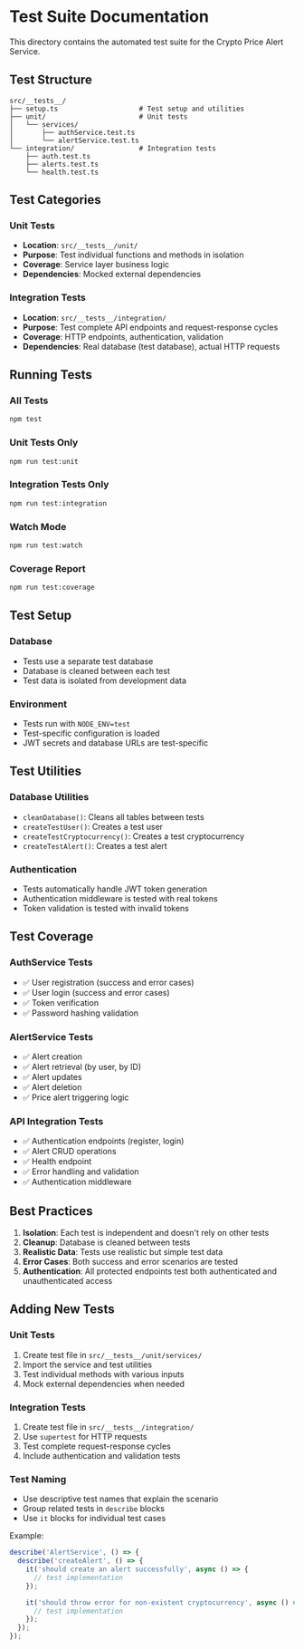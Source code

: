 # Test Suite Documentation

This directory contains the automated test suite for the Crypto Price Alert Service.

## Test Structure

```
src/__tests__/
├── setup.ts                    # Test setup and utilities
├── unit/                       # Unit tests
│   └── services/
│       ├── authService.test.ts
│       └── alertService.test.ts
└── integration/                # Integration tests
    ├── auth.test.ts
    ├── alerts.test.ts
    └── health.test.ts
```

## Test Categories

### Unit Tests
- **Location**: `src/__tests__/unit/`
- **Purpose**: Test individual functions and methods in isolation
- **Coverage**: Service layer business logic
- **Dependencies**: Mocked external dependencies

### Integration Tests
- **Location**: `src/__tests__/integration/`
- **Purpose**: Test complete API endpoints and request-response cycles
- **Coverage**: HTTP endpoints, authentication, validation
- **Dependencies**: Real database (test database), actual HTTP requests

## Running Tests

### All Tests
```bash
npm test
```

### Unit Tests Only
```bash
npm run test:unit
```

### Integration Tests Only
```bash
npm run test:integration
```

### Watch Mode
```bash
npm run test:watch
```

### Coverage Report
```bash
npm run test:coverage
```

## Test Setup

### Database
- Tests use a separate test database
- Database is cleaned between each test
- Test data is isolated from development data

### Environment
- Tests run with `NODE_ENV=test`
- Test-specific configuration is loaded
- JWT secrets and database URLs are test-specific

## Test Utilities

### Database Utilities
- `cleanDatabase()`: Cleans all tables between tests
- `createTestUser()`: Creates a test user
- `createTestCryptocurrency()`: Creates a test cryptocurrency
- `createTestAlert()`: Creates a test alert

### Authentication
- Tests automatically handle JWT token generation
- Authentication middleware is tested with real tokens
- Token validation is tested with invalid tokens

## Test Coverage

### AuthService Tests
- ✅ User registration (success and error cases)
- ✅ User login (success and error cases)
- ✅ Token verification
- ✅ Password hashing validation

### AlertService Tests
- ✅ Alert creation
- ✅ Alert retrieval (by user, by ID)
- ✅ Alert updates
- ✅ Alert deletion
- ✅ Price alert triggering logic

### API Integration Tests
- ✅ Authentication endpoints (register, login)
- ✅ Alert CRUD operations
- ✅ Health endpoint
- ✅ Error handling and validation
- ✅ Authentication middleware

## Best Practices

1. **Isolation**: Each test is independent and doesn't rely on other tests
2. **Cleanup**: Database is cleaned between tests
3. **Realistic Data**: Tests use realistic but simple test data
4. **Error Cases**: Both success and error scenarios are tested
5. **Authentication**: All protected endpoints test both authenticated and unauthenticated access

## Adding New Tests

### Unit Tests
1. Create test file in `src/__tests__/unit/services/`
2. Import the service and test utilities
3. Test individual methods with various inputs
4. Mock external dependencies when needed

### Integration Tests
1. Create test file in `src/__tests__/integration/`
2. Use `supertest` for HTTP requests
3. Test complete request-response cycles
4. Include authentication and validation tests

### Test Naming
- Use descriptive test names that explain the scenario
- Group related tests in `describe` blocks
- Use `it` blocks for individual test cases

Example:
```typescript
describe('AlertService', () => {
  describe('createAlert', () => {
    it('should create an alert successfully', async () => {
      // test implementation
    });

    it('should throw error for non-existent cryptocurrency', async () => {
      // test implementation
    });
  });
});
``` 